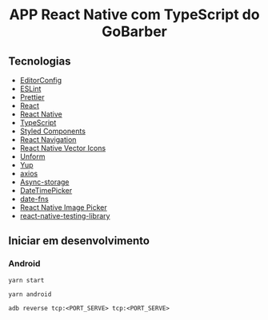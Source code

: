 <h1 align="center">APP React Native com TypeScript do GoBarber</h1>

## Tecnologias

- [EditorConfig](https://www.notion.so/EditorConfig-5f494ae4b47248c1b16681ff74d6766c)
- [ESLint](https://www.notion.so/ESLint-822d59afeafc47e39527be8cabb80b00)
- [Prettier](https://www.notion.so/Prettier-e2c6a3ec188c4cce8890a3e16a0d6425)
- [React](https://pt-br.reactjs.org/)
- [React Native](https://reactnative.dev/)
- [TypeScript](https://www.typescriptlang.org/)
- [Styled Components](https://styled-components.com/)
- [React Navigation](https://reactnavigation.org/)
- [React Native Vector Icons](https://yarnpkg.com/package/react-native-vector-icons)
- [Unform](https://unform.dev/)
- [Yup](https://github.com/jquense/yup)
- [axios](https://github.com/axios/axios)
- [Async-storage](https://yarnpkg.com/package/@react-native-community/async-storage)
- [DateTimePicker](https://github.com/react-native-datetimepicker/datetimepicker)
- [date-fns](https://date-fns.org/)
- [React Native Image Picker](https://github.com/react-native-image-picker/react-native-image-picker)
- [react-native-testing-library](https://github.com/callstack/react-native-testing-library)


## Iniciar em desenvolvimento

### Android

```shell
yarn start
```

```shell
yarn android
```

```shell
adb reverse tcp:<PORT_SERVE> tcp:<PORT_SERVE>
```
